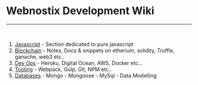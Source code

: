 # Webnostix Development Wiki
---
&nbsp;

1. [Javascript](Javascript.md) - Section dedicated to pure javascript
2. [Blockchain](Blockchain.md) - Notes, Docs & snippets on etherium, solidity, Truffle, ganache, web3 etc..
3. [Dev Ops](Dev-Ops.md) - Heroku, Digital Ocean, AWS, Docker etc...
4. [Tooling](Tooling.md) - Webpack, Gulp, Git, NPM etc..
5. [Databases](Databases.md) - Mongo - Mongoose - MySql - Data Modelling
